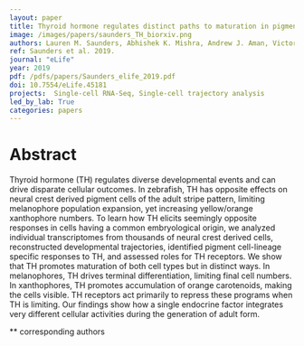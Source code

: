 ```yaml
---
layout: paper
title: Thyroid hormone regulates distinct paths to maturation in pigment cell lineages
image: /images/papers/saunders_TH_biorxiv.png
authors: Lauren M. Saunders, Abhishek K. Mishra, Andrew J. Aman, Victor M. Lewis, Matthew B. Toomey, Jonathan S. Packer, Xiaojie Qiu, José L. McFaline­-Figueroa, Joseph C. Corbo, Cole Trapnell**, David M. Parichy**
ref: Saunders et al. 2019.
journal: "eLife"
year: 2019
pdf: /pdfs/papers/Saunders_elife_2019.pdf
doi: 10.7554/eLife.45181
projects:  Single-cell RNA-Seq, Single-cell trajectory analysis
led_by_lab: True
categories: papers
---
```


# Abstract

Thyroid hormone (TH) regulates diverse developmental events and can drive disparate cellular outcomes. In zebrafish, TH has opposite effects on neural crest derived pigment cells of the adult stripe pattern, limiting melanophore population expansion, yet increasing yellow/orange xanthophore numbers. To learn how TH elicits seemingly opposite responses in cells having a common embryological origin, we analyzed individual transcriptomes from thousands of neural crest derived cells, reconstructed developmental trajectories, identified pigment cell-lineage specific responses to TH, and assessed roles for TH receptors. We show that TH promotes maturation of both cell types but in distinct ways. In melanophores, TH drives terminal differentiation, limiting final cell numbers. In xanthophores, TH promotes accumulation of orange carotenoids, making the cells visible. TH receptors act primarily to repress these programs when TH is limiting. Our findings show how a single endocrine factor integrates very different cellular activities during the generation of adult form.

\*\* corresponding authors
